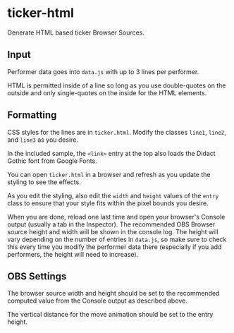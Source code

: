 # ticker-html

Generate HTML based ticker Browser Sources.

## Input

Performer data goes into `data.js` with up to 3 lines per performer.

HTML is permitted inside of a line so long as you use double-quotes on the outside and only single-quotes on the inside for the HTML elements.

## Formatting

CSS styles for the lines are in `ticker.html`. Modify the classes `line1`, `line2`, and `line3` as you desire.

In the included sample, the `<link>` entry at the top also loads the Didact Gothic font from Google Fonts.

You can open `ticker.html` in a browser and refresh as you update the styling to see the effects.

As you edit the styling, also edit the `width` and `height` values of the `entry` class to ensure that your style fits within the pixel bounds you desire.

When you are done, reload one last time and open your browser's Console output (usually a tab in the Inspector).
The recommended OBS Browser source height and width will be shown in the console log. The height will vary depending on the number of entries in
`data.js`, so make sure to check this every time you modify the performer data there (especially if you add performers, the height will need to increase).

## OBS Settings

The browser source width and height should be set to the recommended computed value from the Console output as described above.

The vertical distance for the move animation should be set to the entry height.
